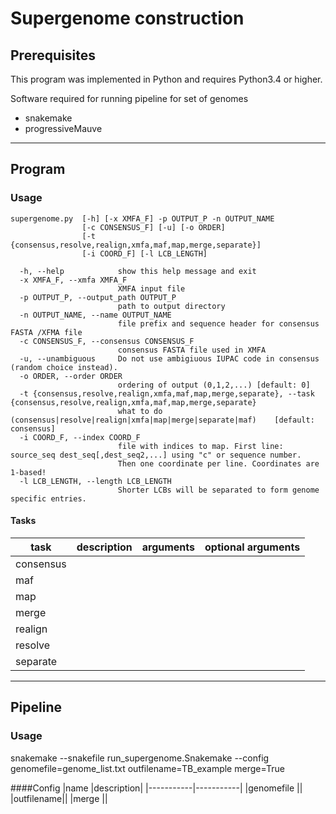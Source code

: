 # Supergenome construction


## Prerequisites
This program was implemented in Python and requires Python3.4 or higher.

Software required for running pipeline for set of genomes
* snakemake
* progressiveMauve

---
## Program
### Usage
```
supergenome.py  [-h] [-x XMFA_F] -p OUTPUT_P -n OUTPUT_NAME
                [-c CONSENSUS_F] [-u] [-o ORDER]
                [-t {consensus,resolve,realign,xmfa,maf,map,merge,separate}]
                [-i COORD_F] [-l LCB_LENGTH]

  -h, --help            show this help message and exit
  -x XMFA_F, --xmfa XMFA_F
                        XMFA input file
  -p OUTPUT_P, --output_path OUTPUT_P
                        path to output directory
  -n OUTPUT_NAME, --name OUTPUT_NAME
                        file prefix and sequence header for consensus FASTA /XFMA file
  -c CONSENSUS_F, --consensus CONSENSUS_F
                        consensus FASTA file used in XMFA
  -u, --unambiguous     Do not use ambigiuous IUPAC code in consensus (random choice instead).
  -o ORDER, --order ORDER
                        ordering of output (0,1,2,...) [default: 0]
  -t {consensus,resolve,realign,xmfa,maf,map,merge,separate}, --task {consensus,resolve,realign,xmfa,maf,map,merge,separate}
                        what to do (consensus|resolve|realign|xmfa|map|merge|separate|maf)    [default: consensus]
  -i COORD_F, --index COORD_F
                        file with indices to map. First line: source_seq dest_seq[,dest_seq2,...] using "c" or sequence number.
                        Then one coordinate per line. Coordinates are 1-based!
  -l LCB_LENGTH, --length LCB_LENGTH
                        Shorter LCBs will be separated to form genome specific entries.
```

#### Tasks
| task    |description|arguments|optional arguments|
|---------|-----------|---------|------------------|
|consensus|   |   |   |
|maf      |   |   |   |
|map      |   |   |   |
|merge    |   |   |   |
|realign  |   |   |   |
|resolve  |   |   |   |
|separate |   |   |   |
---

## Pipeline
### Usage
snakemake --snakefile run_supergenome.Snakemake --config genomefile=genome_list.txt outfilename=TB_example merge=True

####Config
|name       |description|
|-----------|-----------|
|genomefile ||
|outfilename||
|merge      ||